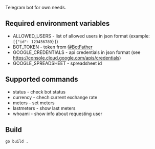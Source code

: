 Telegram bot for own needs.

## Required environment variables
- ALLOWED_USERS - list of allowed users in json format (example: `[{"id": 123456789}]`)
- BOT_TOKEN - token from [@BotFather](https://t.me/BotFather)
- GOOGLE_CREDENTIALS - api credentials in json format (see https://console.cloud.google.com/apis/credentials)
- GOOGLE_SPREADSHEET - spreadsheet id

## Supported commands
- status - check bot status
- currency - chech current exchange rate
- meters - set meters
- lastmeters - show last meters
- whoami - show info about requesting user

## Build
```sh
go build .
```
